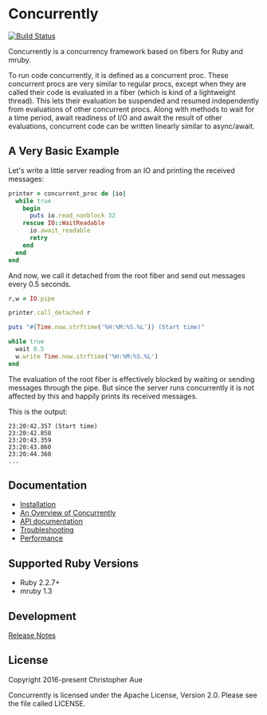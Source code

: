 # Concurrently

[![Build Status](https://secure.travis-ci.org/christopheraue/m-ruby-concurrently.svg?branch=master)](http://travis-ci.org/christopheraue/m-ruby-concurrently)

Concurrently is a concurrency framework based on fibers for Ruby and mruby.

To run code concurrently, it is defined as a concurrent proc. These concurrent
procs are very similar to regular procs, except when they are called their code
is evaluated in a fiber (which is kind of a lightweight thread). This lets their
evaluation be suspended and resumed independently from evaluations of other
concurrent procs. Along with methods to wait for a time period, await readiness
of I/O and await the result of other evaluations, concurrent code can be
written linearly similar to async/await.


## A Very Basic Example

Let's write a little server reading from an IO and printing the received
messages:

```ruby
printer = concurrent_proc do |io|
  while true
    begin
      puts io.read_nonblock 32
    rescue IO::WaitReadable
      io.await_readable
      retry
    end
  end
end
```

And now, we call it detached from the root fiber and send out messages every
0.5 seconds.

```ruby
r,w = IO.pipe

printer.call_detached r

puts "#{Time.now.strftime('%H:%M:%S.%L')} (Start time)"

while true
  wait 0.5
  w.write Time.now.strftime('%H:%M:%S.%L')
end
```

The evaluation of the root fiber is effectively blocked by waiting or sending
messages through the pipe. But since the server runs concurrently it is not
affected by this and happily prints its received messages.

This is the output:

```
23:20:42.357 (Start time)
23:20:42.858
23:20:43.359
23:20:43.860
23:20:44.360
...
```


## Documentation

* [Installation][installation]
* [An Overview of Concurrently][overview]
* [API documentation][documentation]
* [Troubleshooting][troubleshooting]
* [Performance][performance]


## Supported Ruby Versions

* Ruby 2.2.7+
* mruby 1.3


## Development

[Release Notes][release_notes]


## License

Copyright 2016-present Christopher Aue

Concurrently is licensed under the Apache License, Version 2.0. Please see the
file called LICENSE.


[installation]: http://www.rubydoc.info/github/christopheraue/m-ruby-concurrently/file/guides/Installation.md
[overview]: http://www.rubydoc.info/github/christopheraue/m-ruby-concurrently/file/guides/Overview.md
[documentation]: http://www.rubydoc.info/github/christopheraue/m-ruby-concurrently/index
[troubleshooting]: http://www.rubydoc.info/github/christopheraue/m-ruby-concurrently/file/guides/Troubleshooting.md
[performance]: http://www.rubydoc.info/github/christopheraue/m-ruby-concurrently/file/guides/Performance.md
[release_notes]: http://www.rubydoc.info/github/christopheraue/m-ruby-concurrently/file/RELEASE_NOTES.md